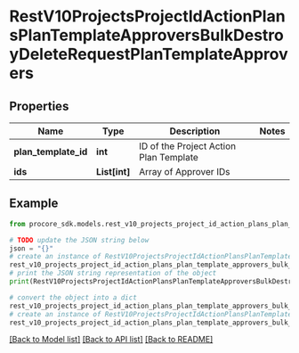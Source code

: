 # RestV10ProjectsProjectIdActionPlansPlanTemplateApproversBulkDestroyDeleteRequestPlanTemplateApprovers


## Properties

Name | Type | Description | Notes
------------ | ------------- | ------------- | -------------
**plan_template_id** | **int** | ID of the Project Action Plan Template | 
**ids** | **List[int]** | Array of Approver IDs | 

## Example

```python
from procore_sdk.models.rest_v10_projects_project_id_action_plans_plan_template_approvers_bulk_destroy_delete_request_plan_template_approvers import RestV10ProjectsProjectIdActionPlansPlanTemplateApproversBulkDestroyDeleteRequestPlanTemplateApprovers

# TODO update the JSON string below
json = "{}"
# create an instance of RestV10ProjectsProjectIdActionPlansPlanTemplateApproversBulkDestroyDeleteRequestPlanTemplateApprovers from a JSON string
rest_v10_projects_project_id_action_plans_plan_template_approvers_bulk_destroy_delete_request_plan_template_approvers_instance = RestV10ProjectsProjectIdActionPlansPlanTemplateApproversBulkDestroyDeleteRequestPlanTemplateApprovers.from_json(json)
# print the JSON string representation of the object
print(RestV10ProjectsProjectIdActionPlansPlanTemplateApproversBulkDestroyDeleteRequestPlanTemplateApprovers.to_json())

# convert the object into a dict
rest_v10_projects_project_id_action_plans_plan_template_approvers_bulk_destroy_delete_request_plan_template_approvers_dict = rest_v10_projects_project_id_action_plans_plan_template_approvers_bulk_destroy_delete_request_plan_template_approvers_instance.to_dict()
# create an instance of RestV10ProjectsProjectIdActionPlansPlanTemplateApproversBulkDestroyDeleteRequestPlanTemplateApprovers from a dict
rest_v10_projects_project_id_action_plans_plan_template_approvers_bulk_destroy_delete_request_plan_template_approvers_from_dict = RestV10ProjectsProjectIdActionPlansPlanTemplateApproversBulkDestroyDeleteRequestPlanTemplateApprovers.from_dict(rest_v10_projects_project_id_action_plans_plan_template_approvers_bulk_destroy_delete_request_plan_template_approvers_dict)
```
[[Back to Model list]](../README.md#documentation-for-models) [[Back to API list]](../README.md#documentation-for-api-endpoints) [[Back to README]](../README.md)


